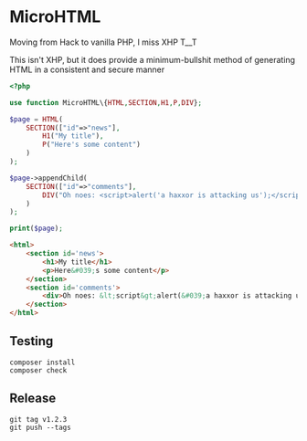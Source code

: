 MicroHTML
=========

Moving from Hack to vanilla PHP, I miss XHP T\_\_T

This isn't XHP, but it does provide a minimum-bullshit method of generating HTML in a consistent and secure manner

```php
<?php

use function MicroHTML\{HTML,SECTION,H1,P,DIV};

$page = HTML(
    SECTION(["id"=>"news"],
        H1("My title"),
        P("Here's some content")
    )
);

$page->appendChild(
    SECTION(["id"=>"comments"],
        DIV("Oh noes: <script>alert('a haxxor is attacking us');</script>")
    )
);

print($page);
```

```html
<html>
    <section id='news'>
        <h1>My title</h1>
        <p>Here&#039;s some content</p>
    </section>
    <section id='comments'>
        <div>Oh noes: &lt;script&gt;alert(&#039;a haxxor is attacking us&#039;);&lt;/script&gt;</div>
    </section>
</html>
```

Testing
-------
```
composer install
composer check
```

Release
-------
```
git tag v1.2.3
git push --tags
```
